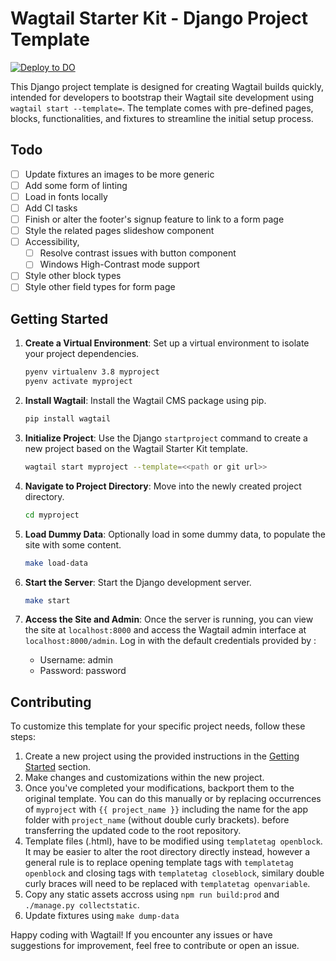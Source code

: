 # Wagtail Starter Kit - Django Project Template

[![Deploy to DO](https://www.deploytodo.com/do-btn-blue.svg)](https://cloud.digitalocean.com/apps/new?repo=https://github.com/tbx-sysadmin/wagtail-starter-demo/tree/master)

This Django project template is designed for creating Wagtail builds quickly, intended for developers to bootstrap their Wagtail site development using `wagtail start --template=`. The template comes with pre-defined pages, blocks, functionalities, and fixtures to streamline the initial setup process.

## Todo

- [ ] Update fixtures an images to be more generic
- [ ] Add some form of linting
- [ ] Load in fonts locally
- [ ] Add CI tasks
- [ ] Finish or alter the footer's signup feature to link to a form page
- [ ] Style the related pages slideshow component
- [ ] Accessibility,
    - [ ] Resolve contrast issues with button component
    - [ ] Windows High-Contrast mode support
- [ ] Style other block types
- [ ] Style other field types for form page

## Getting Started

1. **Create a Virtual Environment**: Set up a virtual environment to isolate your project dependencies.

    ```bash
    pyenv virtualenv 3.8 myproject
    pyenv activate myproject
    ```

2. **Install Wagtail**: Install the Wagtail CMS package using pip.

    ```bash
    pip install wagtail
    ```

3. **Initialize Project**: Use the Django `startproject` command to create a new project based on the Wagtail Starter Kit template.

    ```bash
    wagtail start myproject --template=<<path or git url>>
    ```

4. **Navigate to Project Directory**: Move into the newly created project directory.

    ```bash
    cd myproject
    ```

5. **Load Dummy Data**: Optionally load in some dummy data, to populate the site with some content.

    ```bash
    make load-data
    ```

6. **Start the Server**: Start the Django development server.

    ```bash
    make start
    ```

7. **Access the Site and Admin**: Once the server is running, you can view the site at `localhost:8000` and access the Wagtail admin interface at `localhost:8000/admin`. Log in with the default credentials provided by :

    - Username: admin
    - Password: password

## Contributing

To customize this template for your specific project needs, follow these steps:

1. Create a new project using the provided instructions in the [Getting Started](#getting-started) section.
2. Make changes and customizations within the new project.
3. Once you've completed your modifications, backport them to the original template. You can do this manually or by replacing occurrences of `myproject` with `{{ project_name }}` including the name for the app folder with `project_name` (without double curly brackets). before transferring the updated code to the root repository.
4. Template files (.html), have to be modified using `templatetag openblock`. It may be easier to alter the root directory directly instead, however a general rule is to replace opening template tags with `templatetag openblock` and closing tags with `templatetag closeblock`, similary double curly braces will need to be replaced with `templatetag openvariable`.
5. Copy any static assets accross using `npm run build:prod` and `./manage.py collectstatic`.
6. Update fixtures using `make dump-data`


Happy coding with Wagtail! If you encounter any issues or have suggestions for improvement, feel free to contribute or open an issue.
